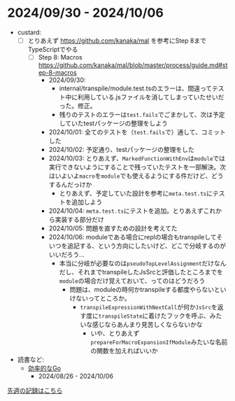 # 2024/09/30 - 2024/10/06

- custard:
    - [ ] とりあえず <https://github.com/kanaka/mal> を参考にStep 8までTypeScriptでやる
        - [ ] Step 8: Macros <https://github.com/kanaka/mal/blob/master/process/guide.md#step-8-macros>
            - 2024/09/30:
                - internal/transpile/module.test.tsのエラーは、間違ってテスト中に利用している.jsファイルを消してしまっていたせいだった。修正。
                - 残りのテストのエラーは`test.fails`でごまかして、次は予定していたtestパッケージの整理をしよう
            - 2024/10/01: 全てのテストを（`test.fails`で）通して、コミットした
            - 2024/10/02: 予定通り、testパッケージの整理をした
            - 2024/10/03: とりあえず、`MarkedFunctionWithEnv`は`module`では実行できないようにすることで残っていたテストを一部解決。次はいよいよ`macro`を`module`でも使えるようにする件だけど、どうするんだっけか
                - とりあえず、予定していた設計を参考に`meta.test.ts`にテストを追加しよう
            - 2024/10/04: `meta.test.ts`にテストを追加。とりあえずこれから実装する部分だけ
            - 2024/10/05: 問題を直すための設計を考えてた
            - 2024/10/06: moduleである場合にreplの場合もtranspileしてそいつを追記する、という方向にしたいけど、どこで分岐するのがいいだろう...
                - 本当に分岐が必要なのは`pseudoTopLevelAssignment`だけなんだし、それまでtranspileしたJsSrcと評価したところまでを`module`の場合だけ覚えておいて、ってのはどうだろう
                    - 問題は、moduleの時何かtranspileする都度やらないといけないってところか。
                        - `transpileExpressionWithNextCall`が何か`JsSrc`を返す度に`transpileState`に着けたフックを呼ぶ、みたいな感じならあんまり見苦しくならないかな
                            - いや、とりあえず`prepareForMacroExpansionIfModule`みたいな名前の関数を加えればいいか
- 読書など:
    - [効率的なGo](https://www.oreilly.co.jp//books/9784814400539/)
        - 2024/08/26 - 2024/10/06

[先週の記録はこちら](https://github.com/igrep/daily-commits/blob/5bd5a08d641ab747520302f7836e9de0cbc6197a/yesterday.md)
